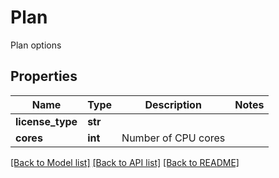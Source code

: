 # Plan

Plan options

## Properties
Name | Type | Description | Notes
------------ | ------------- | ------------- | -------------
**license_type** | **str** |  | 
**cores** | **int** | Number of CPU cores | 

[[Back to Model list]](../README.md#documentation-for-models) [[Back to API list]](../README.md#documentation-for-api-endpoints) [[Back to README]](../README.md)


